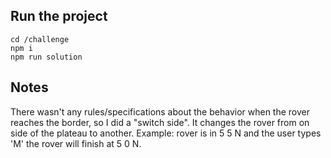 ## Run the project

```
cd /challenge
npm i
npm run solution

```

## Notes

There wasn't any rules/specifications about the behavior when the rover reaches the border, so I did a "switch side". It changes the rover from on side of the plateau to another. Example: rover is in 5 5 N and the user types 'M' the rover will finish at 5 0 N.